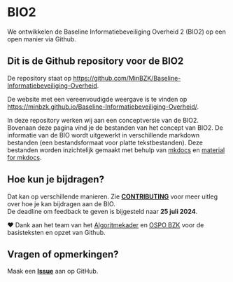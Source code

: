 # BIO2
We ontwikkelen de Baseline Informatiebeveiliging Overheid 2 (BIO2) op een open manier via Github.

## Dit is de Github repository voor de BIO2
De repository staat op <https://github.com/MinBZK/Baseline-Informatiebeveiliging-Overheid>.

De website met een vereenvoudigde weergave is te vinden op <https://minbzk.github.io/Baseline-Informatiebeveiliging-Overheid/>.

In deze repository werken wij aan een conceptversie van de BIO2. Bovenaan deze pagina vind je de bestanden van het concept van BIO2. De informatie van de BIO wordt uitgewerkt in verschillende markdown bestanden (een bestandsformaat voor platte tekstbestanden). Deze bestanden worden inzichtelijk gemaakt met behulp van [mkdocs](https://www.mkdocs.org/) en [material for mkdocs](https://squidfunk.github.io/mkdocs-material/).

## Hoe kun je bijdragen?
Dat kan op verschillende manieren. Zie [__CONTRIBUTING__](https://github.com/MinBZK/Baseline-Informatiebeveiliging-Overheid/blob/main/CONTRIBUTING.md) voor meer uitleg over hoe je kan bijdragen aan de BIO.<BR>
De deadline om feedback te geven is bijgesteld naar __25 juli 2024__.

❤️ Dank aan het team van het [Algoritmekader](https://github.com/MinBZK/Algoritmekader/) en [OSPO BZK](https://www.digitaleoverheid.nl/nieuws/bzk-richt-open-source-program-office-op/) voor de basisteksten en opzet van Github.

## Vragen of opmerkingen?
Maak een [__Issue__](https://github.com/MinBZK/Baseline-Informatiebeveiliging-Overheid/issues) aan op GitHub. 

